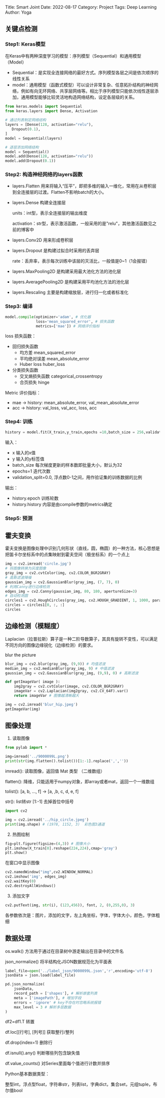 Title: Smart Joint
Date: 2022-08-17
Category: Project
Tags: Deep Learning
Author: Yoga

## 关键点检测

### Step1: Keras模型

在Keras中有两种深度学习的模型：序列模型（Sequential）和通用模型（Model）

* Sequential：是实现全连接网络的最好方式。序列模型各层之间是依次顺序的线性关系
* model：通用模型（函数式模型）可以设计非常复杂、任意拓扑结构的神经网络，例如有向无环网络、共享层网络等。相比于序列模型只能依次线性逐层添加，通用模型能够比较灵活地构造网络结构，设定各层级的关系。

```python
from keras.models import Sequential
from keras.layers import Dense, Activation
 
# 通过列表制定网络结构
layers = [Dense(128, activation="relu"),
   Dropout(0.1),
]
model = Sequential(layers)

# 逐层添加网络结构
model = Sequential()
model.add(Dense(128, activation="relu"))
model.add(Dropout(0.1))
```

### Step2: 构造神经网络的layers函数

* layers.Flatten 用来将输入“压平”，即把多维的输入一维化，常用在从卷积层到全连接层的过渡。Flatten不影响batch的大小。
* layers.Dense 构建全连接层

  units：int型，表示全连接层的输出维度

  activation：str型，表示激活函数，一般采用的是"relu"，其他激活函数见之前的博客中

* layers.Conv2D 用来形成卷积层
* layers.Dropout 是构建过拟合时采用的丢弃层

  rate：丢弃率，表示每次训练中该层的灭活比，一般值是0~1（1会报错）

* layers.MaxPooling2D 是构建采用最大池化方法的池化层
* layers.AveragePooling2D 是构建采用平均池化方法的池化层
* layers.Rescaling 主要是构建缩放层，进行归一化或者标准化

### Step3: 编译

```python
model.compile(optimizer='adam', # 优化器
              loss='mean_squared_error', # 损失函数
              metrics=['mae']) # 网络评价指标

```

loss 损失函数：

* 回归损失函数
  * 均方差 mean_squared_error
  * 平均绝对误差 mean_absolute_error
  * Huber loss huber_loss
* 分类损失函数
  * 交叉熵损失函数 categorical_crossentropy
  * 合页损失 hinge

Metric 评价指标：
* mae -> history: mean_absolute_error, val_mean_absolute_error
* acc -> history: val_loss, val_acc, loss, acc

### Step4: 训练

```python
history = model.fit(X_train,y_train,epochs =10,batch_size = 256,validation_split = 0.2)
```
输入：
* x 输入的x值
* y 输入的y标签值
* batch_size 每次梯度更新的样本数即批量大小，默认为32
* epochs=1 迭代次数
* validation_split=0.0, 浮点数0-1之间，用作验证集的训练数据的比例

输出：

* history.epoch 训练轮数
* history.history 内容是由compile参数的metrics确定

### Step5: 预测

## 霍夫变换

霍夫变换是图像处理中识别几何形状（直线，圆，椭圆）的一种方法，核心思想是把笛卡尔坐标系中的点集映射到霍夫空间（极坐标系）的一个点上

```python
img = cv2.imread('circle.jpg')
# 将图像转换为灰度图像
gray_img = cv2.cvtColor(img, cv2.COLOR_BGR2GRAY)
# 高斯滤波降噪
gaussian_img = cv2.GaussianBlur(gray_img, (7, 7), 0)
# 利用Canny进行边缘检测
edges_img = cv2.Canny(gaussian_img, 80, 180, apertureSize=3)
# 自动检测圆
circles1 = cv2.HoughCircles(gray_img, cv2.HOUGH_GRADIENT, 1, 1000, param1=100, param2=20, minRadius=5, maxRadius=95)
circles = circles1[0, :, :]
circles
```

## 边缘检测（模糊度）

Laplacian（拉普拉斯）算子是一种二阶导数算子，其具有旋转不变性，可以满足不同方向的图像边缘锐化（边缘检测）的要求。

blur the picture
```python
blur_img = cv2.blur(gray_img, (9,9)) # 均值滤波
median_img = cv2.medianBlur(gray_img, 9) # 中值滤波
gaussian_img = cv2.GaussianBlur(gray_img, (9,9), 0) # 高斯滤波
```

```python
def getImageVar( image ):
    img2gray = cv2.cvtColor(image, cv2.COLOR_BGR2GRAY)
    imageVar = cv2.Laplacian(img2gray, cv2.CV_64F).var()
    return imageVar # 图像越清晰越大

img = cv2.imread('blur_hip.jpeg')
getImageVar(img)
```


## 图像处理

1. 读取图像

```python
from pylab import *

img=imread('../9000099L.png')
print(str(img.flatten().tolist())[1:-1].replace(',',''))
```
imread(): 读取图像，返回值 Mat 类型 （二维数组）

flatten(): 降维，只能适用于numpy对象，即array或者mat，返回一个一维数组

tolist(): [a, b, ..., f] -> [a, ,b, c, d, e, f]

str(): list转str [1:-1] 去掉首位中括号

```python
import cv2

img = cv2.imread('../hip_circle.jpeg')
print(img.shape) # (1978, 1152, 3)  彩色图3通道
```

2. 热图绘制
```python
fig=plt.figure(figsize=(4,3)) # 图像大小
plt.imshow(X_train[0].reshape(224,224),cmap='gray')
plt.show()
```

在窗口中显示图像

```python
cv2.namedWindow("img",cv2.WINDOW_NORMAL)
cv2.imshow('img', edges_img)
cv2.waitKey(0)
cv2.destroyAllWindows()
```

3. 添加文字

```python
cv2.putText(img, str(i), (123,456)), font, 2, (0,255,0), 3)
```
各参数依次是：图片，添加的文字，左上角坐标，字体，字体大小，颜色，字体粗细

## 数据处理

os.walk() 方法用于通过在目录树中游走输出在目录中的文件名


json_normalize() 将半结构化JSON数据规范化为平面表
```python
label_file=open('../label_json/9000099L.json','r',encoding='utf-8')
jsonData = json.load(label_file)

pd.json_normalize(
    jsonData,
    record_path = ['shapes'], # 解析嵌套列表
    meta = ['imagePath'], # 增加字段
    errors = 'ignore' # key不存在时忽略系统报错
    max_level = 3 # 解析多层数据
)
```

df2=df1.T 转置

df.loc[[行号], [列号]] 获取整行/整列

df.drop(index=1) 删除行

df.isnull().any() 判断哪些列包含缺失值

df.value_counts() 对Series里面每个值进行计数并排序

Python基本数据类型：

整型int，浮点型float，字符串str，列表list，字典dict，集合set，元组tuple，布尔值bool



